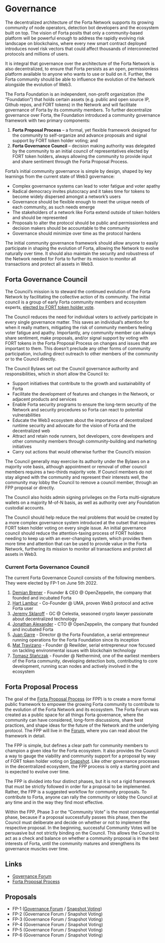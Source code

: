 

# Governance

The decentralized architecture of the Forta Network supports its growing community of node operators, detection bot developers and the ecosystem built on top. The vision of Forta posits that only a community-based platform will be powerful enough to address the rapidly evolving risk landscape on blockchains, where every new smart contract deployed introduces novel risk vectors that could affect thousands of interconnected protocols and millions of users.

It is integral that governance over the architecture of the Forta Network is also decentralized, to ensure that Forta persists as an open, permissionless platform available to anyone who wants to use or build on it. Further, the Forta community should be able to influence the evolution of the Network alongside the evolution of Web3.

The Forta Foundation is an independent, non-profit organization (the “Foundation”) that holds certain assets (e.g. public and open source IP, Github repos, and FORT tokens) in the Network and will facilitate governance of Forta by its community members. To further decentralize governance over Forta, the Foundation introduced a community governance framework with two primary components:



1. **Forta Proposal Process** – a formal, yet flexible framework designed for the community to self-organize and advance proposals and signal support by FORT token holder voting; and
2. **Forta Governance Council** – decision making authority was delegated by the community to an initial council of representatives elected by FORT token holders, always allowing the community to provide input and share sentiment through the Forta Proposal Process.

Forta’s initial community governance is simple by design, shaped by key learnings from the current state of Web3 governance:



* Complex governance systems can lead to voter fatigue and voter apathy
* Radical democracy invites plutocracy and it takes time for tokens to become widely dispersed amongst a network’s users
* Governance should be flexible enough to meet the unique needs of each community, as such needs emerge
* The stakeholders of a network like Forta extend outside of token holders and should be represented
* Proposals to alter the protocol should be public and permissionless and decision makers should be accountable to the community
* Governance should minimize over time as the protocol hardens

The initial community governance framework should allow anyone to easily participate in shaping the evolution of Forta, allowing the Network to evolve naturally over time. It should also maintain the security and robustness of the Network needed for Forta to further its mission to monitor all transactions and protect all assets in Web3.


## Forta Governance Council

The Council’s mission is to steward the continued evolution of the Forta Network by facilitating the collective action of its community. The initial council is a group of early Forta community members and ecosystem experts, [elected by FORT token holder vote](https://gov.forta.network/t/forta-proposal-permissionless-launch-fp-1/202?u=forta).

The Council reduces the need for individual voters to actively participate in every single governance matter. This saves an individual’s attention for when it really matters, mitigating the risk of community members feeling voter fatigue and apathy. Importantly, any community member can always share sentiment, make proposals, and/or signal support by voting with FORT tokens in the Forta Proposal Process on changes and issues that are important to them. This doesn’t preclude any other forms of community participation, including direct outreach to other members of the community or to the Council directly.

The Council Bylaws set out the Council governance authority and responsibilities, which in short allow the Council to:



* Support initiatives that contribute to the growth and sustainability of Forta
* Facilitate the development of features and changes in the Network, or adjacent products and services
* Enable Forta security programs to ensure the long-term security of the Network and security procedures so Forta can react to potential vulnerabilities
* Educate the Web3 ecosystem about the importance of decentralized runtime security and advocate for the vision of Forta and the decentralized web
* Attract and retain node runners, bot developers, core developers and other community members through community-building and marketing initiatives
* Carry out actions that would otherwise further the Council’s mission

The Council generally may exercise its authority under the Bylaws on a majority vote basis, although appointment or removal of other council members requires a two-thirds majority vote. If Council members do not stay aligned with the community and represent their interests well, the community may lobby the Council to remove a council member, through an FPP proposal or directly.

The Council also holds admin signing privileges on the Forta multi-signature wallets on a majority M-of-N basis, as well as authority over any Foundation custodial accounts.

The Council should help reduce the real problems that would be created by a more complex governance system introduced at the outset that requires FORT token holder voting on every single issue. An initial governance council should reduce the attention-taxing process of FORT holders needing to keep up with an ever-changing system, which provides them more time and attention that can be used to provide value in the Forta Network, furthering its mission to monitor all transactions and protect all assets in Web3.


### Current Forta Governance Council

The current Forta Governance Council consists of the following members. They were elected by FP-1 on June 5th 2022.



1. [Demian Brener](https://www.linkedin.com/in/demianbrener/) - Founder & CEO @ OpenZeppelin, the company that founded and incubated Forta
2. [Hart Lambur](https://www.linkedin.com/in/hartlambur/) - Co-Founder @ UMA, proven Web3 protocol and active Forta user
3. [Jeremy Sklaroff](https://www.linkedin.com/in/jeremysklaroff/) - GC @ Celestia, seasoned crypto lawyer passionate about decentralized technology
4. [Jonathan Alexander](https://www.linkedin.com/in/jonathanealexander/) - CTO @ OpenZeppelin, the company that founded and incubated Forta
5. [Juan Garre](https://www.linkedin.com/in/juangarre/) - Director @ the Forta Foundation, a serial entrepreneur running operations for the Forta Foundation since its inception
6. [Mat Travizano](https://www.linkedin.com/in/mtravizano/) - Founder @ Rewilder, serial entrepreneur now focused on tackling environmental issues with blockchain technology
7. [Tomasz Stańczak](https://www.linkedin.com/in/tomaszkajetanstanczak/) - Founder @ Nethermind, one of the earliest members of the Forta community, developing detection bots, contributing to core development, running scan nodes and actively involved in the ecosystem


## Forta Proposal Process

The goal of the [Forta Proposal Process](https://gov.forta.network/t/forta-proposal-process-v1-0/185) (or FPP) is to create a more formal public framework to empower the growing Forta community to contribute to the evolution of the Forta Network and its ecosystem. The Forta Forum was created as a public space for all things Forta governance, where the community can have considered, long-form discussions, share best practices, and shape ideas for the future of the Network and the underlying protocol. The FPP will live in the [Forum](https://gov.forta.network/), where you can read about the framework in detail.

The FPP is simple, but defines a clear path for community members to champion a given idea for the Forta ecosystem. It also provides the Council a way to gauge the viability and community support for a proposal by way of FORT token holder voting on [Snapshot](https://snapshot.org/#/forta.eth). Like other governance processes in the decentralized ecosystem, the FPP process is only a starting point and is expected to evolve over time.

The FPP is divided into four distinct phases, but it is not a rigid framework that must be strictly followed in order for a proposal to be implemented. Rather, the FPP is a suggested workflow for community proposals. To contribute to Forta, anyone can rally the community or lobby the Council at any time and in the way they find most effective.

Within the FPP, Phase 3 or the “Community Vote” is the most consequential phase, because if a proposal successfully passes this phase, then the Council must deliberate and decide on whether or not to implement the respective proposal. In the beginning, successful Community Votes will be persuasive but not strictly binding on the Council. This allows the Council to act as a check and balance on whether a community proposal is in the best interests of Forta, until the community matures and strengthens its governance muscles over time.


## Links



* [Governance Forum](https://gov.forta.network/)
* [Forta Proposal Process](https://gov.forta.network/t/forta-proposal-process-v1-0/185)


## Proposals



* FP-1 ([Governance Forum](https://gov.forta.network/t/forta-proposal-permissionless-launch-fp-1/202?u=forta) / [Snapshot Voting](https://snapshot.org/#/forta.eth/proposal/0xe4ac40876e9525d975d7d204354d2f9a058135e611f455226f97a712bc0227b2))
* FP-2 (Governance Forum / Snapshot Voting)
* FP-3 (Governance Forum / Snapshot Voting)
* FP-4 (Governance Forum / Snapshot Voting)
* FP-5 (Governance Forum / Snapshot Voting)
* FP-6 (Governance Forum / Snapshot Voting)